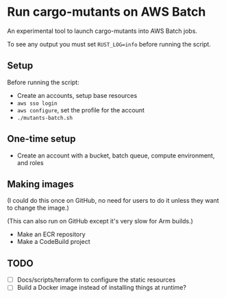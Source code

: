 # Run cargo-mutants on AWS Batch

An experimental tool to launch cargo-mutants into AWS Batch jobs.

To see any output you must set `RUST_LOG=info` before running the script.

## Setup

Before running the script:
 - Create an accounts, setup base resources
 - `aws sso login`
 - `aws configure`, set the profile for the account
 - `./mutants-batch.sh`

## One-time setup

* Create an account with a bucket, batch queue, compute environment, and roles

## Making images

(I could do this once on GitHub, no need for users to do it unless they want to change the image.)

(This can also run on GitHub except it's very slow for Arm builds.)

- Make an ECR repository
- Make a CodeBuild project


## TODO

- [ ] Docs/scripts/terraform to configure the static resources
- [ ] Build a Docker image instead of installing things at runtime?
